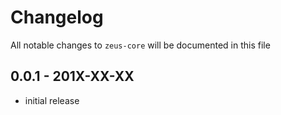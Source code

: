 # Changelog

All notable changes to `zeus-core` will be documented in this file

## 0.0.1 - 201X-XX-XX

- initial release